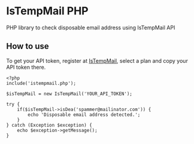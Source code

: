 # IsTempMail PHP
PHP library to check disposable email address using IsTempMail API

## How to use
To get your API token, register at [IsTempMail](https://www.istempmail.com/sign-up), select a plan and copy your API token there.

    <?php
    include('istempmail.php');
    
    $isTempMail = new IsTempMail('YOUR_API_TOKEN');
    
    try {
        if($isTempMail->isDea('spammer@mailinator.com')) {
            echo 'Disposable email address detected.';
        }
    } catch (Exception $exception) {
        echo $exception->getMessage();
    }
